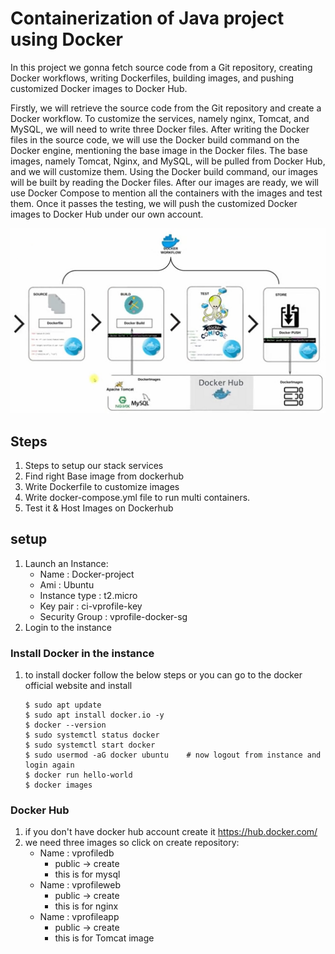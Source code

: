 # Containerization of Java project using Docker

In this project we gonna fetch source code from a Git repository, creating Docker workflows, writing Dockerfiles, building images, and pushing customized Docker images to Docker Hub.

Firstly, we will retrieve the source code from the Git repository and create a Docker workflow. To customize the services, namely nginx, Tomcat, and MySQL, we will need to write three Docker files. After writing the Docker files in the source code, we will use the Docker build command on the Docker engine, mentioning the base image in the Docker files. The base images, namely Tomcat, Nginx, and MySQL, will be pulled from Docker Hub, and we will customize them. Using the Docker build command, our images will be built by reading the Docker files. After our images are ready, we will use Docker Compose to mention all the containers with the images and test them. Once it passes the testing, we will push the customized Docker images to Docker Hub under our own account.

![Architecture flow](./images/architecture.jpg)

## Steps

1. Steps to setup our stack services
2. Find right Base image from dockerhub
3. Write Dockerfile to customize images
4. Write docker-compose.yml file to run multi containers.
5. Test it & Host Images on Dockerhub

## setup

1. Launch an Instance:
   * Name : Docker-project
   * Ami : Ubuntu
   * Instance type : t2.micro
   * Key pair : ci-vprofile-key
   * Security Group : vprofile-docker-sg
2. Login to the instance 

### Install Docker in the instance

1. to install docker follow the below steps or you can go to the docker official website and install

   ```console
   $ sudo apt update
   $ sudo apt install docker.io -y
   $ docker --version
   $ sudo systemctl status docker
   $ sudo systemctl start docker
   $ sudo usermod -aG docker ubuntu    # now logout from instance and login again
   $ docker run hello-world
   $ docker images
   ``` 

### Docker Hub

1. if you don't have docker hub account create it <https://hub.docker.com/>
2. we need three images so click on create repository:
   * Name : vprofiledb
     * public -> create
     * this is for mysql
   * Name : vprofileweb
     * public -> create
     * this is for nginx
   * Name : vprofileapp 
     * public -> create
     * this is for Tomcat image